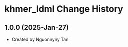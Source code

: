 khmer_ldml Change History
====================

1.0.0 (2025-Jan-27)
----------------
* Created by Nguonnyny Tan
